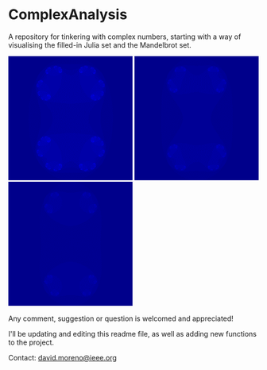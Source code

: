 # ComplexAnalysis

A repository for tinkering with complex numbers, starting with a way of visualising the filled-in Julia set and the Mandelbrot set.

![R = .5](img/r.5.gif) ![R = .75](img/r.75.gif) ![R = 1](img/r1.gif)

Any comment, suggestion or question is welcomed and appreciated!

I'll be updating and editing this readme file, as well as adding new functions to the project.

Contact: david.moreno@ieee.org
